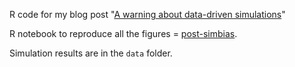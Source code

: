 R code for my blog post "[A warning about data-driven simulations][1]"

R notebook to reproduce all the figures = [post-simbias](docs/post-simbias.md).

Simulation results are in the `data` folder.

[1]:	https://garstats.wordpress.com/2025/09/24/simbias/
